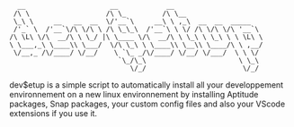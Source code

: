 ```
  __                     __            __                      
 /\ \                   /\ \_         /\ \__                   
 \_\ \     __   __  __  \/'__`\     __\ \ ,_\  __  __  _____   
 /'_` \  /'__`\/\ \/\ \ /\ \_\_\  /'__`\ \ \/ /\ \/\ \/\ '__`\ 
/\ \L\ \/\  __/\ \ \_/ |\ \____ \/\  __/\ \ \_\ \ \_\ \ \ \L\ \
\ \___,_\ \____\\ \___/  \/\ \_\ \ \____\\ \__\\ \____/\ \ ,__/
 \/__,_ /\/____/ \/__/    \ `\_ _/\/____/ \/__/ \/___/  \ \ \/ 
                           `\_/\_\                       \ \_\ 
                              \/_/                        \/_/ 
```

dev$etup is a simple script to automatically install all your developpement environnement on a new linux environnement by installing Aptitude packages, Snap packages, your custom config files and also your VScode extensions if you use it.
